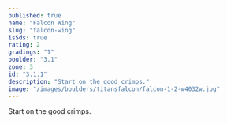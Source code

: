 ```yaml
---
published: true
name: "Falcon Wing"
slug: "falcon-wing"
isSds: true
rating: 2
gradings: "1"
boulder: "3.1"
zone: 3
id: "3.1.1"
description: "Start on the good crimps."
image: "/images/boulders/titansfalcon/falcon-1-2-w4032w.jpg"
---
```


Start on the good crimps.
